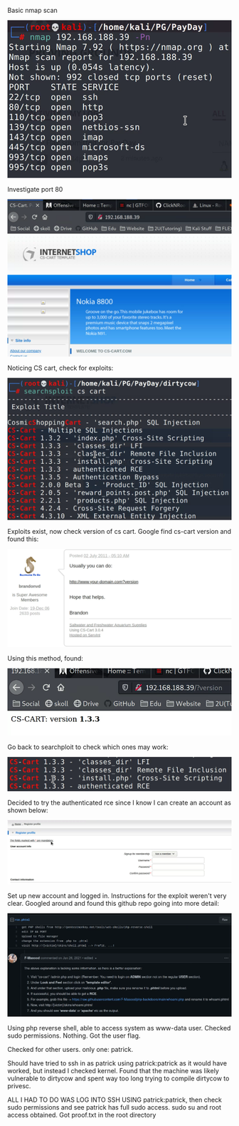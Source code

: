 Basic nmap scan

![674e5517ffa342ca4839472110a65300.png](../../../../_resources/674e5517ffa342ca4839472110a65300.png)

Investigate port 80

![9d61290a3acf8ff5d195530caad0f9a8.png](../../../../_resources/9d61290a3acf8ff5d195530caad0f9a8.png)

Noticing CS cart, check for exploits:

![6279a9d4d94bc62895db9398ed27d8cf.png](../../../../_resources/6279a9d4d94bc62895db9398ed27d8cf.png)

Exploits exist, now check version of cs cart. Google find cs-cart version and found this:

![1ef7ba559a08b86e44ef445478bee985.png](../../../../_resources/1ef7ba559a08b86e44ef445478bee985.png)

Using this method, found:

![d9b08f7cb6b57db1b4f25eb3d509527e.png](../../../../_resources/d9b08f7cb6b57db1b4f25eb3d509527e.png)

Go back to searchploit to check which ones may work:

![ec292fe6514050cce1761a6782bf1af2.png](../../../../_resources/ec292fe6514050cce1761a6782bf1af2.png)

Decided to try the authenticated rce since I know I can create an account as shown below:

![de8f99a07d2155fd602da4ababad4f5f.png](../../../../_resources/de8f99a07d2155fd602da4ababad4f5f.png)

Set up new account and logged in. Instructions for the exploit weren't very clear. Googled around and found this github repo going into more detail:

![c7a5fb9bc6a0e76bd69ab4e1a34a2789.png](../../../../_resources/c7a5fb9bc6a0e76bd69ab4e1a34a2789.png)

Using php reverse shell, able to access system as www-data user. Checked sudo permissions. Nothing.
Got the user flag.

Checked for other users. only one: patrick.

Should have tried to ssh in as patrick using patrick:patrick as it would have worked, but instead I checked kernel. Found that the machine was likely vulnerable to dirtycow and spent way too long trying to compile dirtycow to privesc.

ALL I HAD TO DO WAS LOG INTO SSH USING patrick:patrick, then check sudo permissions and see patrick has full sudo access. sudo su and root access obtained. Got proof.txt in the root directory

